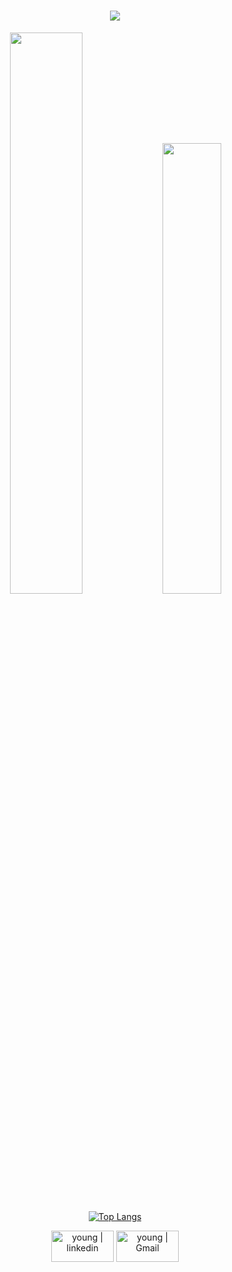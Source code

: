 <h1 align="center"><img src="https://readme-typing-svg.herokuapp.com?font=smooch&color=689fd2&size=30&center=true&vCenter=true&width=900&height=50&lines=Hi+there+%F0%9F%91%8B;Welcome+To+Ali's+Github;+I+Am+a+Software+Engineering+Student"></h1>

<p align="center">
  <img width="48%" src="https://github-readme-streak-stats.herokuapp.com/?user=ALI-BOULHAJAT&theme=algolia" />
  <img width="43%" src="https://awesome-github-stats.azurewebsites.net/user-stats/ALI-BOULHAJAT?cardType=github&theme=algolia" /></p>

<div align="center">

[![Top Langs](https://github-readme-stats.vercel.app/api/top-langs/?username=ALI-BOULHAJAT&langs_count=8&theme=algolia)](https://github.com/oustani-anas/github-readme-stats)</div>
	
<div align="center">

[<img align="center" alt="young | linkedin" width="100px" height="50" src="https://img.shields.io/badge/LinkedIn-0077B5?style=for-the-badge&logo=linkedin&logoColor=white" />][linkedin]
[<img align="center" alt="young | Gmail" width="100px" height="50" src="https://img.shields.io/badge/Gmail-D14836?style=for-the-badge&logo=gmail&logoColor=white" />][gmail]


[linkedin]: https://www.linkedin.com/in/anas-oustani-3b0b00245/?originalSubdomain=ma
[gmail]: anas.migos20@gmail.com
